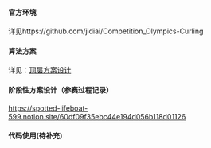 #### 官方环境

详见https://github.com/jidiai/Competition_Olympics-Curling

#### 算法方案

详见：[顶层方案设计](./assets/solution.pptx)

#### 阶段性方案设计（参赛过程记录）

https://spotted-lifeboat-599.notion.site/60df09f35ebc44e194d056b118d01126

#### 代码使用(待补充)

